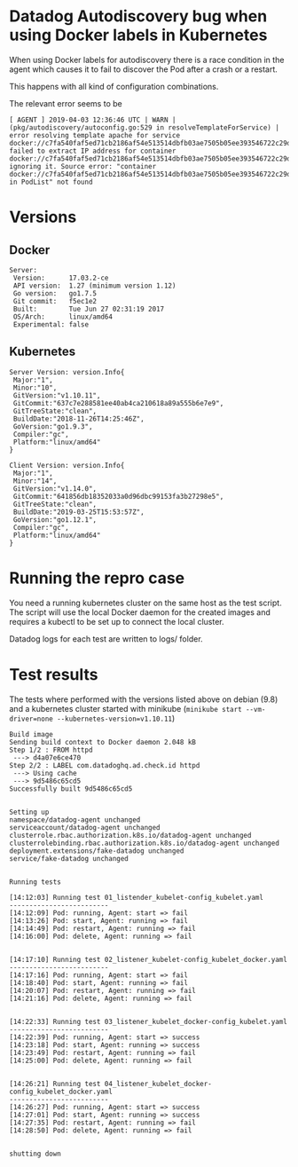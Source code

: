 # Datadog Autodiscovery bug when using Docker labels in Kubernetes

When using Docker labels for autodiscovery there is a race condition in the agent which causes it to fail to discover the Pod after a crash or a restart.

This happens with all kind of configuration combinations.

The relevant error seems to be 

```
[ AGENT ] 2019-04-03 12:36:46 UTC | WARN | (pkg/autodiscovery/autoconfig.go:529 in resolveTemplateForService) | error resolving template apache for service docker://c7fa540faf5ed71cb2186af54e513514dbfb03ae7505b05ee393546722c29d12: failed to extract IP address for container docker://c7fa540faf5ed71cb2186af54e513514dbfb03ae7505b05ee393546722c29d12, ignoring it. Source error: "container docker://c7fa540faf5ed71cb2186af54e513514dbfb03ae7505b05ee393546722c29d12 in PodList" not found
```

# Versions
## Docker
```
Server:
 Version:      17.03.2-ce
 API version:  1.27 (minimum version 1.12)
 Go version:   go1.7.5
 Git commit:   f5ec1e2
 Built:        Tue Jun 27 02:31:19 2017
 OS/Arch:      linux/amd64
 Experimental: false
```

## Kubernetes
```
Server Version: version.Info{
 Major:"1",
 Minor:"10", 
 GitVersion:"v1.10.11", 
 GitCommit:"637c7e288581ee40ab4ca210618a89a555b6e7e9", 
 GitTreeState:"clean", 
 BuildDate:"2018-11-26T14:25:46Z", 
 GoVersion:"go1.9.3", 
 Compiler:"gc", 
 Platform:"linux/amd64"
}
```
```
Client Version: version.Info{
 Major:"1", 
 Minor:"14", 
 GitVersion:"v1.14.0", 
 GitCommit:"641856db18352033a0d96dbc99153fa3b27298e5", 
 GitTreeState:"clean", 
 BuildDate:"2019-03-25T15:53:57Z", 
 GoVersion:"go1.12.1", 
 Compiler:"gc", 
 Platform:"linux/amd64"
}
```
# Running the repro case

You need a running kubernetes cluster on the same host as the test script. The script will use the local Docker daemon for the created images and requires a kubectl to be set up to connect the local cluster.

Datadog logs for each test are written to logs/ folder.

# Test results
The tests where performed with the versions listed above on debian (9.8) and a kubernetes cluster started with minikube (`minikube start --vm-driver=none --kubernetes-version=v1.10.11`)

```
Build image
Sending build context to Docker daemon 2.048 kB
Step 1/2 : FROM httpd
 ---> d4a07e6ce470
Step 2/2 : LABEL com.datadoghq.ad.check.id httpd
 ---> Using cache
 ---> 9d5486c65cd5
Successfully built 9d5486c65cd5


Setting up
namespace/datadog-agent unchanged
serviceaccount/datadog-agent unchanged
clusterrole.rbac.authorization.k8s.io/datadog-agent unchanged
clusterrolebinding.rbac.authorization.k8s.io/datadog-agent unchanged
deployment.extensions/fake-datadog unchanged
service/fake-datadog unchanged


Running tests

[14:12:03] Running test 01_listender_kubelet-config_kubelet.yaml
-------------------------
[14:12:09] Pod: running, Agent: start => fail
[14:13:26] Pod: start, Agent: running => fail
[14:14:49] Pod: restart, Agent: running => fail
[14:16:00] Pod: delete, Agent: running => fail


[14:17:10] Running test 02_listener_kubelet-config_kubelet_docker.yaml
-------------------------
[14:17:16] Pod: running, Agent: start => fail
[14:18:40] Pod: start, Agent: running => fail
[14:20:07] Pod: restart, Agent: running => fail
[14:21:16] Pod: delete, Agent: running => fail


[14:22:33] Running test 03_listener_kubelet_docker-config_kubelet.yaml
-------------------------
[14:22:39] Pod: running, Agent: start => success
[14:23:18] Pod: start, Agent: running => success
[14:23:49] Pod: restart, Agent: running => fail
[14:25:00] Pod: delete, Agent: running => fail


[14:26:21] Running test 04_listener_kubelet_docker-config_kubelet_docker.yaml
-------------------------
[14:26:27] Pod: running, Agent: start => success
[14:27:01] Pod: start, Agent: running => success
[14:27:35] Pod: restart, Agent: running => fail
[14:28:50] Pod: delete, Agent: running => fail


shutting down
```